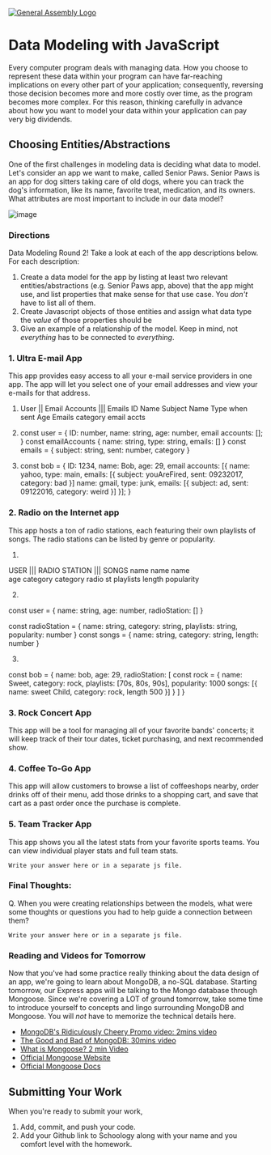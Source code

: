 [![General Assembly Logo](https://camo.githubusercontent.com/1a91b05b8f4d44b5bbfb83abac2b0996d8e26c92/687474703a2f2f692e696d6775722e636f6d2f6b6538555354712e706e67)](https://generalassemb.ly/education/web-development-immersive)

# Data Modeling with JavaScript

Every computer program deals with managing data. How you choose to represent
these data within your program can have far-reaching implications on every other
part of your application; consequently, reversing those decision becomes more
and more costly over time, as the program becomes more complex. For this reason,
thinking carefully in advance about how you want to model your data within your
application can pay very big dividends.

## Choosing Entities/Abstractions

One of the first challenges in modeling data is deciding what data to model.
Let's consider an app we want to make, called Senior Paws. Senior Paws is an app for dog sitters taking care of old dogs, where you can track the dog's information, like its name, favorite treat, medication, and its owners. What attributes are most important to include in our data model?

![image](data_modeling.png)


### Directions

Data Modeling Round 2! Take a look at each of the app descriptions below. For each description:
  1. Create a data model for the app by listing at least two relevant
entities/abstractions (e.g. Senior Paws app, above) that the app might use, and list properties that make sense for that use case. You *don't* have to list all of them.
  1. Create Javascript objects of those entities and assign what data type the _value_ of those properties should be
  1. Give an example of a relationship of the model. Keep in mind, not _everything_ has to be connected to _everything_.

### 1. Ultra E-mail App

This app provides easy access to all your e-mail service providers in one app. The app will let you select one of your email addresses and view your e-mails for that address.

1. User      ||  Email Accounts   |||   Emails
   ID             Name                  Subject
   Name           Type                  when sent
   Age            Emails                category
   email accts    

2. const user = {
  ID: number,
  name: string,
  age: number,
  email accounts: [];
}
const emailAccounts {
  name: string,
  type: string,
  emails: []
}
const emails = {
  subject: string,
  sent: number,
  category
}

3.  const bob = 
{
  ID: 1234,
  name: Bob,
  age: 29,
  email accounts: [{
    name: yahoo,
    type: main,
    emails: [{
      subject: youAreFired,
      sent: 09232017,
      category: bad
    }]
    name: gmail,
    type: junk,
    emails: [{
      subject: ad,
      sent: 09122016,
      category: weird
    }]
  }];
}

### 2. Radio on the Internet app

This app hosts a ton of radio stations, each featuring their own playlists of songs. The radio stations can be listed by genre or popularity.

1.
USER  |||   RADIO STATION  |||  SONGS
name        name                name  
age         category            category
radio st    playlists           length
            popularity

2. 
const user = {
  name: string,
  age: number,
  radioStation: []
}

const radioStation = 
{
  name: string,
  category: string,
  playlists: string,
  popularity: number
}
const songs = {
  name: string,
  category: string,
  length: number
}

3.

const bob = {
  name: bob,
  age: 29,
  radioStation: [
    const rock = 
{
  name: Sweet,
  category: rock,
  playlists: [70s, 80s, 90s],
  popularity: 1000
  songs: [{
    name: sweet Child,
    category: rock,
    length 500
  }]
}
  ]
}
### 3. Rock Concert App

This app will be a tool for managing all of your favorite bands' concerts; it will keep track of their tour dates, ticket purchasing, and next recommended show.



### 4. Coffee To-Go App

This app will allow customers to browse a list of coffeeshops nearby, order drinks off of their menu, add those drinks to a shopping cart, and save that cart as a past order once the purchase is complete.

### 5. Team Tracker App

This app shows you all the latest stats from your favorite sports teams. You can view individual player stats and full team stats.

```
Write your answer here or in a separate js file.
```


### Final Thoughts:

Q. When you were creating relationships between the models, what were some thoughts or questions you had to help guide a connection between them?

```
Write your answer here or in a separate js file.
```

### Reading and Videos for Tomorrow
Now that you've had some practice really thinking about the data design of an app, we're going to learn about MongoDB, a no-SQL database. Starting tomorrow, our Express apps will be talking to the Mongo database through Mongoose. Since we're covering a LOT of ground tomorrow, take some time to introduce yourself to concepts and lingo surrounding MongoDB and Mongoose. You will _not_ have to memorize the technical details here.

- [MongoDB's Ridiculously Cheery Promo video: 2mins video](https://www.youtube.com/watch?v=CvIr-2lMLsk)
- [The Good and Bad of MongoDB: 30mins video](https://www.youtube.com/watch?v=hWxnRi_WXtg)
- [What is Mongoose? 2 min Video](https://www.youtube.com/watch?v=swWRUvluSkE)
- [Official Mongoose Website](http://mongoosejs.com/index.html)
- [Official Mongoose Docs](http://mongoosejs.com/docs/index.html)

## Submitting Your Work

  When you're ready to submit your work,

  1. Add, commit, and push your code.
  2. Add your Github link to Schoology along with your name and you comfort level with the homework.
